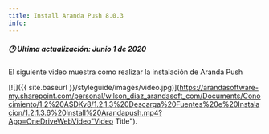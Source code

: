 ```yaml
---
title: Install Aranda Push 8.0.3
info:
---
```


##### 🕐 Ultima actualización: Junio 1 de 2020


El siguiente video muestra como realizar la instalación de Aranda Push


[![]({{ site.baseurl }}/styleguide/images/video.jpg)](https://arandasoftware-my.sharepoint.com/personal/wilson_diaz_arandasoft_com/Documents/Conocimiento/1.2%20ASDKv8/1.2.1.3%20Descarga%20Fuentes%20e%20Instalacion/1.2.1.3.6%20Install%20Arandapush.mp4?App=OneDriveWebVideo"Video Title").
